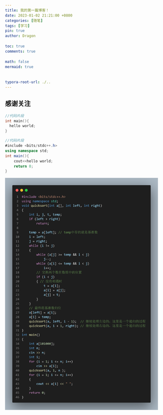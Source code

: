 ```yaml
---
title: 我的第一篇博客！
date: 2023-01-02 21:21:00 +0800
categories: [随笔]
tags: [学习]
pin: true
author: Dragon

toc: true
comments: true

math: false
mermaid: true


typora-root-url: ./..
---
```


## 感谢关注

```c++
//代码片段
int main(){
  hello world;
}
```

```c#
//代码片段
#include <bits/stdc++.h>
using namespace std;
int main(){
    cout<<hello world;
    return 0;
}
```

![quicksort](/assets/blog_res/2021-03-30-123.assets/quicksort-1672666618528-2.png)
